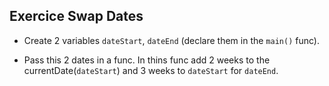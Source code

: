 ## Exercice Swap Dates

- Create 2 variables `dateStart`, `dateEnd` (declare them in the `main()` func).

- Pass this 2 dates in a func. In thins func add 2 weeks to the currentDate(`dateStart`) and 3 weeks to `dateStart` for `dateEnd`.
